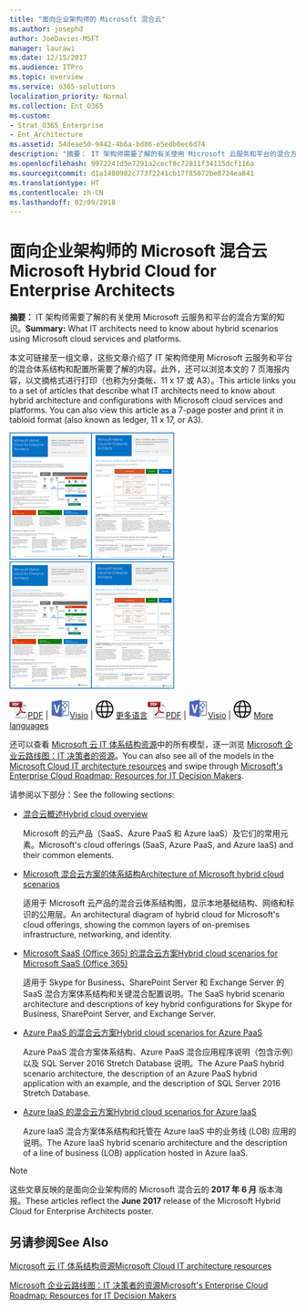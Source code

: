 ```yaml
---
title: "面向企业架构师的 Microsoft 混合云"
ms.author: josephd
author: JoeDavies-MSFT
manager: laurawi
ms.date: 12/15/2017
ms.audience: ITPro
ms.topic: overview
ms.service: o365-solutions
localization_priority: Normal
ms.collection: Ent_O365
ms.custom:
- Strat_O365_Enterprise
- Ent_Architecture
ms.assetid: 54deae50-9442-4b6a-bd86-e5edb0ec6d74
description: "摘要： IT 架构师需要了解的有关使用 Microsoft 云服务和平台的混合方案的知识。"
ms.openlocfilehash: 9972241d5e7291a2cecf8c72811f34115dcf116a
ms.sourcegitcommit: d1a1480982c773f2241cb17f85072be8724ea841
ms.translationtype: HT
ms.contentlocale: zh-CN
ms.lasthandoff: 02/09/2018
---
```

# <a name="microsoft-hybrid-cloud-for-enterprise-architects"></a><span data-ttu-id="623ef-103">面向企业架构师的 Microsoft 混合云</span><span class="sxs-lookup"><span data-stu-id="623ef-103">Microsoft Hybrid Cloud for Enterprise Architects</span></span>

 <span data-ttu-id="623ef-104">**摘要：** IT 架构师需要了解的有关使用 Microsoft 云服务和平台的混合方案的知识。</span><span class="sxs-lookup"><span data-stu-id="623ef-104">**Summary:** What IT architects need to know about hybrid scenarios using Microsoft cloud services and platforms.</span></span>
  
<span data-ttu-id="623ef-p101">本文可链接至一组文章，这些文章介绍了 IT 架构师使用 Microsoft 云服务和平台的混合体系结构和配置所需要了解的内容。此外，还可以浏览本文的 7 页海报内容，以文摘格式进行打印（也称为分类帐、11 x 17 或 A3）。</span><span class="sxs-lookup"><span data-stu-id="623ef-p101">This article links you to a set of articles that describe what IT architects need to know about hybrid architecture and configurations with Microsoft cloud services and platforms. You can also view this article as a 7-page poster and print it in tabloid format (also known as ledger, 11 x 17, or A3).</span></span>
  
<span data-ttu-id="623ef-107">[![模型缩略图：Microsoft 混合云](images/Hybrid_Poster/Hybrid_Cloud_Thumbnail.png)](https://www.microsoft.com/download/details.aspx?id=54424
)</span><span class="sxs-lookup"><span data-stu-id="623ef-107">[![Thumb image for the Microsoft hybrid cloud model](images/Hybrid_Poster/Hybrid_Cloud_Thumbnail.png)](https://www.microsoft.com/download/details.aspx?id=54424
)</span></span>
  
<span data-ttu-id="623ef-108">![PDF 文件](images/Common_Images/PDFIcon.png)[PDF](https://go.microsoft.com/fwlink/p/?linkid=842082) | ![Visio 文件](images/Common_Images/VisioIcon.png)[Visio](https://go.microsoft.com/fwlink/p/?linkid=842083) | ![参阅包含其他语言版本的页面](images/Common_Images/GlobeIcon.png)
[更多语言](https://www.microsoft.com/download/details.aspx?id=54424)</span><span class="sxs-lookup"><span data-stu-id="623ef-108">![PDF file](images/Common_Images/PDFIcon.png)[PDF](https://go.microsoft.com/fwlink/p/?linkid=842082) | ![Visio file](images/Common_Images/VisioIcon.png)[Visio](https://go.microsoft.com/fwlink/p/?linkid=842083) | ![See a page with versions in additional languages](images/Common_Images/GlobeIcon.png)
[More languages](https://www.microsoft.com/download/details.aspx?id=54424)</span></span>
  
<span data-ttu-id="623ef-109">还可以查看 [Microsoft 云 IT 体系结构资源](microsoft-cloud-it-architecture-resources.md)中的所有模型，逐一浏览 [Microsoft 企业云路线图：IT 决策者的资源](https://aka.ms/cloudarchitecture)。</span><span class="sxs-lookup"><span data-stu-id="623ef-109">You can also see all of the models in the [Microsoft Cloud IT architecture resources](microsoft-cloud-it-architecture-resources.md) and swipe through [Microsoft's Enterprise Cloud Roadmap: Resources for IT Decision Makers](https://aka.ms/cloudarchitecture).</span></span>
  
<span data-ttu-id="623ef-110">请参阅以下部分：</span><span class="sxs-lookup"><span data-stu-id="623ef-110">See the following sections:</span></span>
  
- [<span data-ttu-id="623ef-111">混合云概述</span><span class="sxs-lookup"><span data-stu-id="623ef-111">Hybrid cloud overview</span></span>](hybrid-cloud-overview.md)
    
    <span data-ttu-id="623ef-112">Microsoft 的云产品（SaaS、Azure PaaS 和 Azure IaaS）及它们的常用元素。</span><span class="sxs-lookup"><span data-stu-id="623ef-112">Microsoft's cloud offerings (SaaS, Azure PaaS, and Azure IaaS) and their common elements.</span></span>
    
- [<span data-ttu-id="623ef-113">Microsoft 混合云方案的体系结构</span><span class="sxs-lookup"><span data-stu-id="623ef-113">Architecture of Microsoft hybrid cloud scenarios</span></span>](architecture-of-microsoft-hybrid-cloud-scenarios.md)
    
    <span data-ttu-id="623ef-114">适用于 Microsoft 云产品的混合云体系结构图，显示本地基础结构、网络和标识的公用层。</span><span class="sxs-lookup"><span data-stu-id="623ef-114">An architectural diagram of hybrid cloud for Microsoft's cloud offerings, showing the common layers of on-premises infrastructure, networking, and identity.</span></span>
    
- [<span data-ttu-id="623ef-115">Microsoft SaaS (Office 365) 的混合云方案</span><span class="sxs-lookup"><span data-stu-id="623ef-115">Hybrid cloud scenarios for Microsoft SaaS (Office 365)</span></span>](hybrid-cloud-scenarios-for-microsoft-saas-office-365.md)
    
    <span data-ttu-id="623ef-116">适用于 Skype for Business、SharePoint Server 和 Exchange Server 的 SaaS 混合方案体系结构和关键混合配置说明。</span><span class="sxs-lookup"><span data-stu-id="623ef-116">The SaaS hybrid scenario architecture and descriptions of key hybrid configurations for Skype for Business, SharePoint Server, and Exchange Server.</span></span>
    
- [<span data-ttu-id="623ef-117">Azure PaaS 的混合云方案</span><span class="sxs-lookup"><span data-stu-id="623ef-117">Hybrid cloud scenarios for Azure PaaS</span></span>](hybrid-cloud-scenarios-for-azure-paas.md)
    
    <span data-ttu-id="623ef-118">Azure PaaS 混合方案体系结构、Azure PaaS 混合应用程序说明（包含示例）以及 SQL Server 2016 Stretch Database 说明。</span><span class="sxs-lookup"><span data-stu-id="623ef-118">The Azure PaaS hybrid scenario architecture, the description of an Azure PaaS hybrid application with an example, and the description of SQL Server 2016 Stretch Database.</span></span>
    
- [<span data-ttu-id="623ef-119">Azure IaaS 的混合云方案</span><span class="sxs-lookup"><span data-stu-id="623ef-119">Hybrid cloud scenarios for Azure IaaS</span></span>](hybrid-cloud-scenarios-for-azure-iaas.md)
    
    <span data-ttu-id="623ef-120">Azure IaaS 混合方案体系结构和托管在 Azure IaaS 中的业务线 (LOB) 应用的说明。</span><span class="sxs-lookup"><span data-stu-id="623ef-120">The Azure IaaS hybrid scenario architecture and the description of a line of business (LOB) application hosted in Azure IaaS.</span></span>
    
> [!NOTE]
> <span data-ttu-id="623ef-121">这些文章反映的是面向企业架构师的 Microsoft 混合云的 **2017 年 6 月** 版本海报。</span><span class="sxs-lookup"><span data-stu-id="623ef-121">These articles reflect the **June 2017** release of the Microsoft Hybrid Cloud for Enterprise Architects poster.</span></span>
  
## <a name="see-also"></a><span data-ttu-id="623ef-122">另请参阅</span><span class="sxs-lookup"><span data-stu-id="623ef-122">See Also</span></span>

[<span data-ttu-id="623ef-123">Microsoft 云 IT 体系结构资源</span><span class="sxs-lookup"><span data-stu-id="623ef-123">Microsoft Cloud IT architecture resources</span></span>](microsoft-cloud-it-architecture-resources.md)

[<span data-ttu-id="623ef-124">Microsoft 企业云路线图：IT 决策者的资源</span><span class="sxs-lookup"><span data-stu-id="623ef-124">Microsoft's Enterprise Cloud Roadmap: Resources for IT Decision Makers</span></span>](https://sway.com/FJ2xsyWtkJc2taRD)



